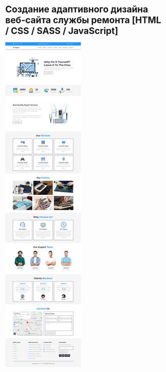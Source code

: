 # Создание адаптивного дизайна веб-сайта службы ремонта [HTML / CSS / SASS / JavaScript] 

![screen](screen.png)​